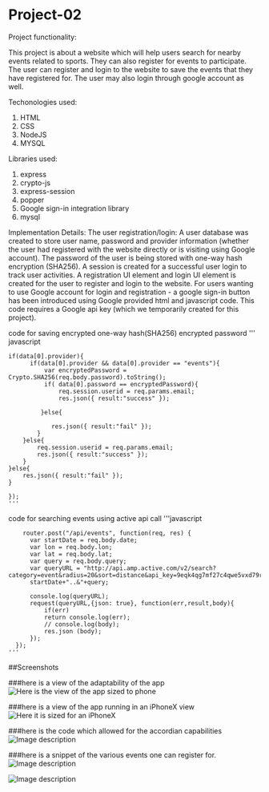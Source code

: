 # Project-02
Project functionality:

This project is about a website which will help users search for nearby events related to sports. They can also register for events to participate.
The user can register and login to the website to save the events that they have registered for. The user may also login through google account as well.


Techonologies used: 
1. HTML
2. CSS
3. NodeJS
4. MYSQL

Libraries used:
1. express
2. crypto-js
3. express-session
4. popper 
5. Google sign-in integration library
6. mysql

Implementation Details:
The user registration/login:  A user database was created to store user name, password and provider information (whether the user had registered with the website directly or is visiting using Google account). The password of the user is being stored with one-way hash encryption (SHA256). A session is created for a successful user login to track user activities. A registration UI element and login UI element is created for the user to register and login to the website. For users wanting to use Google account for login and registration - a google sign-in button has been introduced using Google provided html and javascript code. This code requires a Google api key (which we temporarily created for this project).

code for saving encrypted one-way hash(SHA256) encrypted password
''' javascript

    if(data[0].provider){
          if(data[0].provider && data[0].provider == "events"){
              var encryptedPassword = Crypto.SHA256(req.body.password).toString();
              if( data[0].password == encryptedPassword){
                  req.session.userid = req.params.email;
                  res.json({ result:"success" });
                
             }else{
                
                res.json({ result:"fail" });
            }
        }else{
            req.session.userid = req.params.email;
            res.json({ result:"success" });
        }
    }else{
        res.json({ result:"fail" });
    }

    });
    '''
code for searching events using active api call
'''javascript

        router.post("/api/events", function(req, res) {
          var startDate = req.body.date;
          var lon = req.body.lon;
          var lat = req.body.lat;
          var query = req.body.query;
          var queryURL = "http://api.amp.active.com/v2/search?category=event&radius=20&sort=distance&api_key=9eqk4qg7mf27c4qwe5vxd79r&start_date="+
          startDate+"..&"+query;

          console.log(queryURL);
          request(queryURL,{json: true}, function(err,result,body){
              if(err)
              return console.log(err);
              // console.log(body);
              res.json (body);
          });   
      });
    '''
    
##Screenshots

###here is a view of the adaptability of the app
![Here is the view of the app sized to phone](/public/assets/img/running-phone.png)

###here is a view of the app running in an iPhoneX view
![Here it is sized for an iPhoneX](/public/assets/img/sized-for-iphonex.png)

###here is the code which allowed for the accordian capabilities
![Image description](public/assets/img/accordion-code.png)

###here is a snippet of the various events one can register for. 
![Image description](public/assets/img/events.png)


![Image description](link-to-image)
    